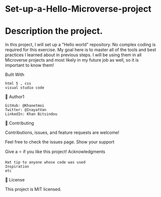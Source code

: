 # Set-up-a-Hello-Microverse-project

# Description the project.
In this project, I will set up a "Hello world" repository. No complex coding is required for this exercise. My goal here is to master all of the tools and best practices I learned about in previous steps. I will be using them in all Microverse projects and most likely in my future job as well, so it is important to know them!

Built With

    html 5 , css
    visual studio code
    
    
👤 Author1

    GitHub: @Khanetmoi
    Twitter: @InayatVan
    LinkedIn: Khan Bitsindou



🤝 Contributing

Contributions, issues, and feature requests are welcome!

Feel free to check the issues page.
Show your support

Give a ⭐️ if you like this project!
Acknowledgments

    Hat tip to anyone whose code was used
    Inspiration
    etc

📝 License

This project is MIT licensed.
